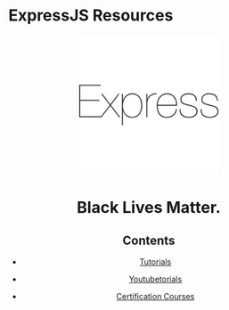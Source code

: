 # ExpressJS Resources

<div align="center">
	<code><img height="250" src="https://raw.githubusercontent.com/github/explore/80688e429a7d4ef2fca1e82350fe8e3517d3494d/topics/express/express.png"></code>
</div>
<div align="center">
	
# Black Lives Matter.

## Contents

- [Tutorials](#beginer-tutorials)<br/> 

- [ Youtubetorials](#beginer-tutorials)<br/> 

- [Certification Courses](#beginer-tutorials)<br/> 
